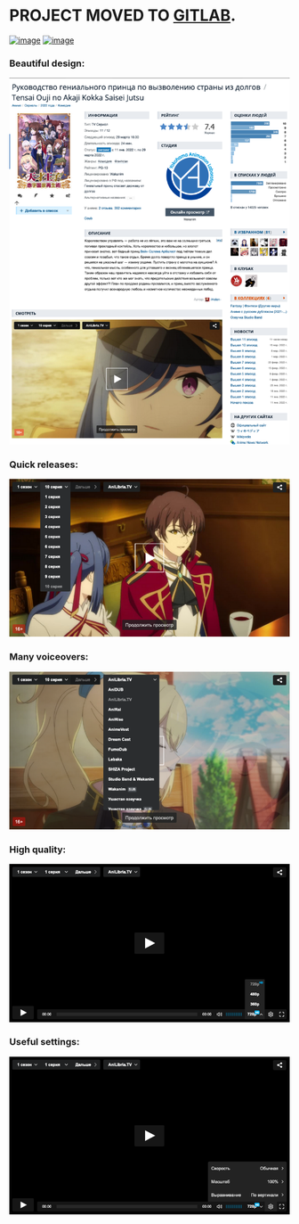 # PROJECT MOVED TO [GITLAB](https://gitlab.com/qt-kaneko/shikiplayer).

[![image](https://img.shields.io/amo/v/shikiplayer?style=for-the-badge&color=orange)](https://addons.mozilla.org/en-US/firefox/addon/shikiplayer/)
[![image](https://img.shields.io/static/v1?label=SCRIPT&message=INSTALL&style=for-the-badge&color=yellow)](https://github.com/qt-kaneko/Shikiplayer/raw/script/manifest.user.js)

### Beautiful design:
![image](./images/screenshots/1.png?raw=true)

### Quick releases:
![image](./images/screenshots/2.png?raw=true)

### Many voiceovers:
![image](./images/screenshots/3.png?raw=true)

### High quality:
![image](./images/screenshots/4.png?raw=true)

### Useful settings:
![image](./images/screenshots/5.png?raw=true)
